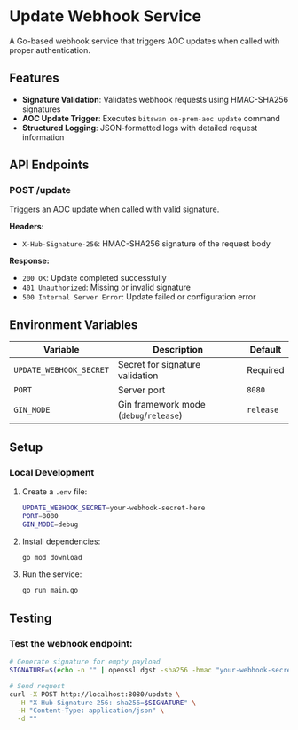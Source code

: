 # Update Webhook Service

A Go-based webhook service that triggers AOC updates when called with proper authentication.

## Features

- **Signature Validation**: Validates webhook requests using HMAC-SHA256 signatures
- **AOC Update Trigger**: Executes `bitswan on-prem-aoc update` command
- **Structured Logging**: JSON-formatted logs with detailed request information

## API Endpoints

### POST /update
Triggers an AOC update when called with valid signature.

**Headers:**
- `X-Hub-Signature-256`: HMAC-SHA256 signature of the request body

**Response:**
- `200 OK`: Update completed successfully
- `401 Unauthorized`: Missing or invalid signature
- `500 Internal Server Error`: Update failed or configuration error

## Environment Variables

| Variable | Description | Default |
|----------|-------------|---------|
| `UPDATE_WEBHOOK_SECRET` | Secret for signature validation | Required |
| `PORT` | Server port | `8080` |
| `GIN_MODE` | Gin framework mode (`debug`/`release`) | `release` |

## Setup

### Local Development

1. Create a `.env` file:
   ```bash
   UPDATE_WEBHOOK_SECRET=your-webhook-secret-here
   PORT=8080
   GIN_MODE=debug
   ```
2. Install dependencies:
   ```bash
   go mod download
   ```
3. Run the service:
   ```bash
   go run main.go
   ```

## Testing

### Test the webhook endpoint:

```bash
# Generate signature for empty payload
SIGNATURE=$(echo -n "" | openssl dgst -sha256 -hmac "your-webhook-secret" | cut -d' ' -f2)

# Send request
curl -X POST http://localhost:8080/update \
  -H "X-Hub-Signature-256: sha256=$SIGNATURE" \
  -H "Content-Type: application/json" \
  -d ""
```
